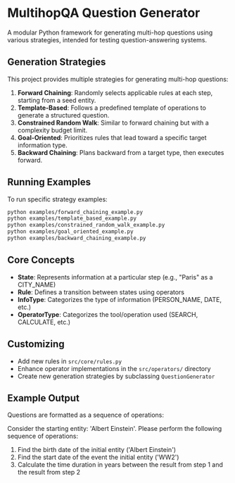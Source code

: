 # MultihopQA Question Generator

A modular Python framework for generating multi-hop questions using various strategies, intended for testing question-answering systems.

## Generation Strategies

This project provides multiple strategies for generating multi-hop questions:

1. **Forward Chaining**: Randomly selects applicable rules at each step, starting from a seed entity.
2. **Template-Based**: Follows a predefined template of operations to generate a structured question.
3. **Constrained Random Walk**: Similar to forward chaining but with a complexity budget limit.
4. **Goal-Oriented**: Prioritizes rules that lead toward a specific target information type.
5. **Backward Chaining**: Plans backward from a target type, then executes forward.

## Running Examples

To run specific strategy examples:

```bash
python examples/forward_chaining_example.py
python examples/template_based_example.py
python examples/constrained_random_walk_example.py
python examples/goal_oriented_example.py
python examples/backward_chaining_example.py
```

## Core Concepts

- **State**: Represents information at a particular step (e.g., "Paris" as a CITY_NAME)
- **Rule**: Defines a transition between states using operators
- **InfoType**: Categorizes the type of information (PERSON_NAME, DATE, etc.)
- **OperatorType**: Categorizes the tool/operation used (SEARCH, CALCULATE, etc.)

## Customizing

- Add new rules in `src/core/rules.py`
- Enhance operator implementations in the `src/operators/` directory
- Create new generation strategies by subclassing `QuestionGenerator`

## Example Output

Questions are formatted as a sequence of operations:

Consider the starting entity: 'Albert Einstein'. Please perform the following sequence of operations:

1. Find the birth date of the initial entity ('Albert Einstein')
2. Find the start date of the event the initial entity ('WW2')
3. Calculate the time duration in years between the result from step 1 and the result from step 2
